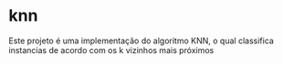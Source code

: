 # knn
Este projeto é uma implementação do algoritmo KNN, o qual classifica instancias de acordo com os k vizinhos mais próximos
